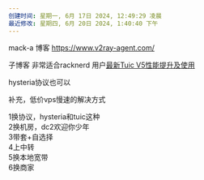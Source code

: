 ```yaml
---
创建时间: 星期一, 6月 17日 2024, 12:49:29 凌晨
最近修改: 星期四, 6月 20日 2024, 1:40:40 下午
---
```



mack-a 博客
https://www.v2ray-agent.com/


子博客
非常适合racknerd 用户[最新Tuic V5性能提升及使用 ](https://www.v2ray-agent.com/archives/1687167522196)

hysteria协议也可以


补充，低价vps慢速的解决方式

1换协议，hysteria和tuic这种  
2换机房，dc2欢迎你少年  
3带套+自选择  
4上中转  
5换本地宽带  
6换商家
